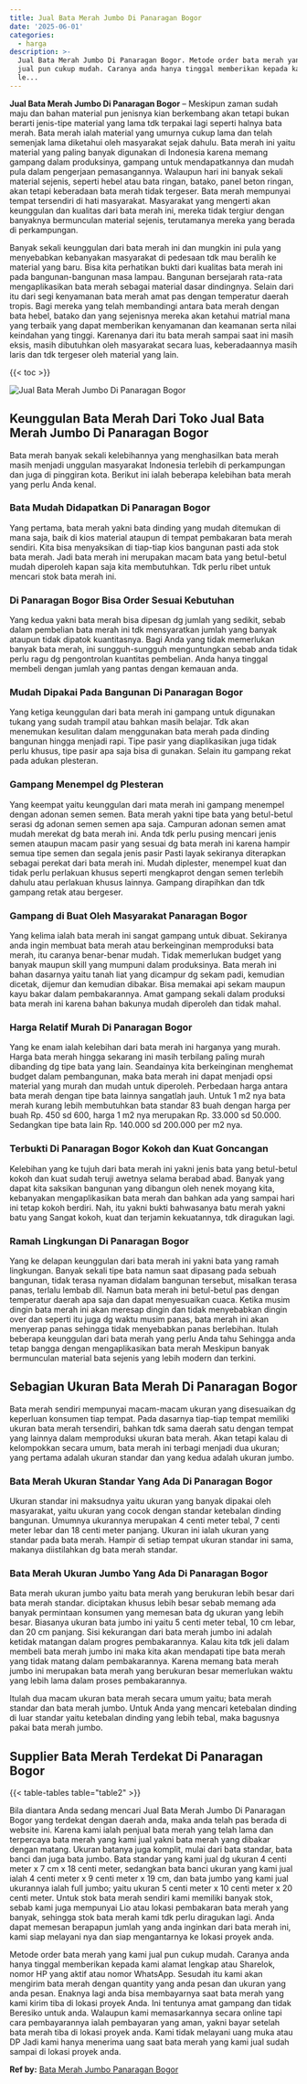 ```yaml
---
title: Jual Bata Merah Jumbo Di Panaragan Bogor
date: '2025-06-01'
categories:
  - harga
description: >-
  Jual Bata Merah Jumbo Di Panaragan Bogor. Metode order bata merah yang kami
  jual pun cukup mudah. Caranya anda hanya tinggal memberikan kepada kami alamat
  le...
---
```


**Jual Bata Merah Jumbo Di Panaragan Bogor** – Meskipun zaman sudah maju dan bahan material pun jenisnya kian berkembang akan tetapi bukan berarti jenis-tipe material yang lama tdk terpakai lagi seperti halnya bata merah. Bata merah ialah material yang umurnya cukup lama dan telah semenjak lama diketahui oleh masyarakat sejak dahulu. Bata merah ini yaitu material yang paling banyak digunakan di Indonesia karena memang gampang dalam produksinya, gampang untuk mendapatkannya dan mudah pula dalam pengerjaan pemasangannya. Walaupun hari ini banyak sekali material sejenis, seperti hebel atau bata ringan, batako, panel beton ringan, akan tetapi keberadaan bata merah tidak tergeser. Bata merah mempunyai tempat tersendiri di hati masyarakat. Masyarakat yang mengerti akan keunggulan dan kualitas dari bata merah ini, mereka tidak tergiur dengan banyaknya bermunculan material sejenis, terutamanya mereka yang berada di perkampungan.

Banyak sekali keunggulan dari bata merah ini dan mungkin ini pula yang menyebabkan kebanyakan masyarakat di pedesaan tdk mau beralih ke material yang baru. Bisa kita perhatikan bukti dari kualitas bata merah ini pada bangunan-bangunan masa lampau. Bangunan bersejarah rata-rata mengaplikasikan bata merah sebagai material dasar dindingnya. Selain dari itu dari segi kenyamanan bata merah amat pas dengan temperatur daerah tropis. Bagi mereka yang telah membandingi antara bata merah dengan bata hebel, batako dan yang sejenisnya mereka akan ketahui matrial mana yang terbaik yang dapat memberikan kenyamanan dan keamanan serta nilai keindahan yang tinggi. Karenanya dari itu bata merah sampai saat ini masih eksis, masih dibutuhkan oleh masyarakat secara luas, keberadaannya masih laris dan tdk tergeser oleh material yang lain.

{{< toc >}}

![Jual Bata Merah Jumbo Di Panaragan Bogor](/images/jual-bata-merah-24.png)

## Keunggulan Bata Merah Dari Toko Jual Bata Merah Jumbo Di Panaragan Bogor

Bata merah banyak sekali kelebihannya yang menghasilkan bata merah masih menjadi unggulan masyarakat Indonesia terlebih di perkampungan dan juga di pinggiran kota. Berikut ini ialah beberapa kelebihan bata merah yang perlu Anda kenal.

### Bata Mudah Didapatkan Di Panaragan Bogor

Yang pertama, bata merah yakni bata dinding yang mudah ditemukan di mana saja, baik di kios material ataupun di tempat pembakaran bata merah sendiri. Kita bisa menyaksikan di tiap-tiap kios bangunan pasti ada stok bata merah. Jadi bata merah ini merupakan macam bata yang betul-betul mudah diperoleh kapan saja kita membutuhkan. Tdk perlu ribet untuk mencari stok bata merah ini.

### Di Panaragan Bogor Bisa Order Sesuai Kebutuhan

Yang kedua yakni bata merah bisa dipesan dg jumlah yang sedikit, sebab dalam pembelian bata merah ini tdk mensyaratkan jumlah yang banyak ataupun tidak dipatok kuantitasnya. Bagi Anda yang tidak memerlukan banyak bata merah, ini sungguh-sungguh menguntungkan sebab anda tidak perlu ragu dg pengontrolan kuantitas pembelian. Anda hanya tinggal membeli dengan jumlah yang pantas dengan kemauan anda.

### Mudah Dipakai Pada Bangunan Di Panaragan Bogor

Yang ketiga keunggulan dari bata merah ini gampang untuk digunakan tukang yang sudah trampil atau bahkan masih belajar. Tdk akan menemukan kesulitan dalam menggunakan bata merah pada dinding bangunan hingga menjadi rapi. Tipe pasir yang diaplikasikan juga tidak perlu khusus, tipe pasir apa saja bisa di gunakan. Selain itu gampang rekat pada adukan plesteran.

### Gampang Menempel dg Plesteran

Yang keempat yaitu keunggulan dari mata merah ini gampang menempel dengan adonan semen semen. Bata merah yakni tipe bata yang betul-betul serasi dg adonan semen semen apa saja. Campuran adonan semen amat mudah merekat dg bata merah ini. Anda tdk perlu pusing mencari jenis semen ataupun macam pasir yang sesuai dg bata merah ini karena hampir semua tipe semen dan segala jenis pasir Pasti layak sekiranya diterapkan sebagai perekat dari bata merah ini. Mudah diplester, menempel kuat dan tidak perlu perlakuan khusus seperti mengkaprot dengan semen terlebih dahulu atau perlakuan khusus lainnya. Gampang dirapihkan dan tdk gampang retak atau bergeser.

### Gampang di Buat Oleh Masyarakat Panaragan Bogor

Yang kelima ialah bata merah ini sangat gampang untuk dibuat. Sekiranya anda ingin membuat bata merah atau berkeinginan memproduksi bata merah, itu caranya benar-benar mudah. Tidak memerlukan budget yang banyak maupun skill yang mumpuni dalam produksinya. Bata merah ini bahan dasarnya yaitu tanah liat yang dicampur dg sekam padi, kemudian dicetak, dijemur dan kemudian dibakar. Bisa memakai api sekam maupun kayu bakar dalam pembakarannya. Amat gampang sekali dalam produksi bata merah ini karena bahan bakunya mudah diperoleh dan tidak mahal.

### Harga Relatif Murah Di Panaragan Bogor

Yang ke enam ialah kelebihan dari bata merah ini harganya yang murah. Harga bata merah hingga sekarang ini masih terbilang paling murah dibanding dg tipe bata yang lain. Seandainya kita berkeinginan menghemat budget dalam pembangunan, maka bata merah ini dapat menjadi opsi material yang murah dan mudah untuk diperoleh. Perbedaan harga antara bata merah dengan tipe bata lainnya sangatlah jauh. Untuk 1 m2 nya bata merah kurang lebih membutuhkan bata standar 83 buah dengan harga per buah Rp. 450 sd 600, harga 1 m2 nya merupakan Rp. 33.000 sd 50.000. Sedangkan tipe bata lain Rp. 140.000 sd 200.000 per m2 nya.

### Terbukti Di Panaragan Bogor Kokoh dan Kuat Goncangan

Kelebihan yang ke tujuh dari bata merah ini yakni jenis bata yang betul-betul kokoh dan kuat sudah teruji awetnya selama berabad abad. Banyak yang dapat kita saksikan bangunan yang dibangun oleh nenek moyang kita, kebanyakan mengaplikasikan bata merah dan bahkan ada yang sampai hari ini tetap kokoh berdiri. Nah, itu yakni bukti bahwasanya batu merah yakni batu yang Sangat kokoh, kuat dan terjamin kekuatannya, tdk diragukan lagi.

### Ramah Lingkungan Di Panaragan Bogor

Yang ke delapan keunggulan dari bata merah ini yakni bata yang ramah lingkungan. Banyak sekali tipe bata namun saat dipasang pada sebuah bangunan, tidak terasa nyaman didalam bangunan tersebut, misalkan terasa panas, terlalu lembab dll. Namun bata merah ini betul-betul pas dengan temperatur daerah apa saja dan dapat menyesuaikan cuaca. Ketika musim dingin bata merah ini akan meresap dingin dan tidak menyebabkan dingin over dan seperti itu juga dg waktu musim panas, bata merah ini akan menyerap panas sehingga tidak menyebabkan panas berlebihan. Itulah beberapa keunggulan dari bata merah yang perlu Anda tahu Sehingga anda tetap bangga dengan mengaplikasikan bata merah Meskipun banyak bermunculan material bata sejenis yang lebih modern dan terkini.

## Sebagian Ukuran Bata Merah Di Panaragan Bogor

Bata merah sendiri mempunyai macam-macam ukuran yang disesuaikan dg keperluan konsumen tiap tempat. Pada dasarnya tiap-tiap tempat memiliki ukuran bata merah tersendiri, bahkan tdk sama daerah satu dengan tempat yang lainnya dalam memproduksi ukuran bata merah. Akan tetapi kalau di kelompokkan secara umum, bata merah ini terbagi menjadi dua ukuran; yang pertama adalah ukuran standar dan yang kedua adalah ukuran jumbo.

### Bata Merah Ukuran Standar Yang Ada Di Panaragan Bogor

Ukuran standar ini maksudnya yaitu ukuran yang banyak dipakai oleh masyarakat, yaitu ukuran yang cocok dengan standar ketebalan dinding bangunan. Umumnya ukurannya merupakan 4 centi meter tebal, 7 centi meter lebar dan 18 centi meter panjang. Ukuran ini ialah ukuran yang standar pada bata merah. Hampir di setiap tempat ukuran standar ini sama, makanya diistilahkan dg bata merah standar.

### Bata Merah Ukuran Jumbo Yang Ada Di Panaragan Bogor

Bata merah ukuran jumbo yaitu bata merah yang berukuran lebih besar dari bata merah standar. diciptakan khusus lebih besar sebab memang ada banyak permintaan konsumen yang memesan bata dg ukuran yang lebih besar. Biasanya ukuran bata jumbo ini yaitu 5 centi meter tebal, 10 cm lebar, dan 20 cm panjang. Sisi kekurangan dari bata merah jumbo ini adalah ketidak matangan dalam progres pembakarannya. Kalau kita tdk jeli dalam membeli bata merah jumbo ini maka kita akan mendapati tipe bata merah yang tidak matang dalam pembakarannya. Karena memang bata merah jumbo ini merupakan bata merah yang berukuran besar memerlukan waktu yang lebih lama dalam proses pembakarannya.

Itulah dua macam ukuran bata merah secara umum yaitu; bata merah standar dan bata merah jumbo. Untuk Anda yang mencari ketebalan dinding di luar standar yaitu ketebalan dinding yang lebih tebal, maka bagusnya pakai bata merah jumbo.

## Supplier Bata Merah Terdekat Di Panaragan Bogor

{{< table-tables table="table2" >}}

Bila diantara Anda sedang mencari Jual Bata Merah Jumbo Di Panaragan Bogor yang terdekat dengan daerah anda, maka anda telah pas berada di website ini. Karena kami ialah penjual bata merah yang telah lama dan terpercaya bata merah yang kami jual yakni bata merah yang dibakar dengan matang. Ukuran batanya juga komplit, mulai dari bata standar, bata banci dan juga bata jumbo. Bata standar yang kami jual dg ukuran 4 centi meter x 7 cm x 18 centi meter, sedangkan bata banci ukuran yang kami jual ialah 4 centi meter x 9 centi meter x 19 cm, dan bata jumbo yang kami jual ukurannya ialah full jumbo; yaitu ukuran 5 centi meter x 10 centi meter x 20 centi meter. Untuk stok bata merah sendiri kami memiliki banyak stok, sebab kami juga mempunyai Lio atau lokasi pembakaran bata merah yang banyak, sehingga stok bata merah kami tdk perlu diragukan lagi. Anda dapat memesan berapapun jumlah yang anda inginkan dari bata merah ini, kami siap melayani nya dan siap mengantarnya ke lokasi proyek anda.

Metode order bata merah yang kami jual pun cukup mudah. Caranya anda hanya tinggal memberikan kepada kami alamat lengkap atau Sharelok, nomor HP yang aktif atau nomor WhatsApp. Sesudah itu kami akan mengirim bata merah dengan quantity yang anda pesan dan ukuran yang anda pesan. Enaknya lagi anda bisa membayarnya saat bata merah yang kami kirim tiba di lokasi proyek Anda. Ini tentunya amat gampang dan tidak Beresiko untuk anda. Walaupun kami memasarkannya secara online tapi cara pembayarannya ialah pembayaran yang aman, yakni bayar setelah bata merah tiba di lokasi proyek anda. Kami tidak melayani uang muka atau DP Jadi kami hanya menerima uang saat bata merah yang kami jual sudah sampai di lokasi proyek anda.

**Ref by:** [Bata Merah Jumbo Panaragan Bogor](https://id.wikipedia.org/wiki/Bata)
